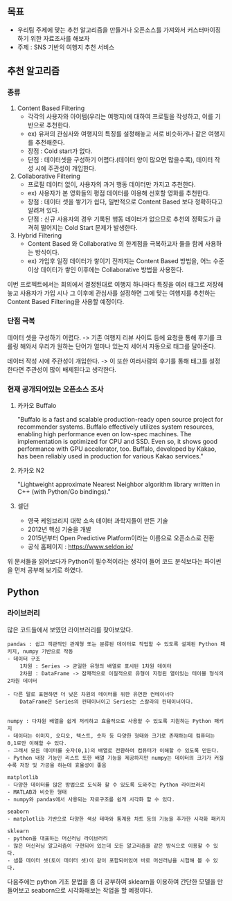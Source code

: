 ## 목표
- 우리팀 주제에 맞는 추천 알고리즘을 만들거나 오픈소스를 가져와서 커스터마이징 하기 위한 자료조사를 해보자
- 주제 : SNS 기반의 여행지 추천 서비스

## 추천 알고리즘
### 종류
1. Content Based Filtering
    - 각각의 사용자와 아이템(우리는 여행지)에 대하여 프로필을 작성하고, 이를 기반으로 추천한다.
    - ex) 유저의 관심사와 여행지의 특징를 설정해놓고 서로 비슷하거나 같은 여행지를 추천해준다.
    - 장점 : Cold start가 없다.
    - 단점 : 데이터셋을 구성하기 어렵다.(데이터 양이 많으면 많을수록), 데이터 작성 시에 주관성이 개입한다.
2. Collaborative Filtering
    - 프로필 데이터 없이, 사용자의 과거 행동 데이터만 가지고 추천한다.
    - ex) 사용자가 본 영화들의 평점 데이터를 이용해 선호할 영화를 추천한다.
    - 장점 : 데이터 셋을 쌓기가 쉽다, 일반적으로 Content Based 보다 정확하다고 알려져 있다.
    - 단점 : 신규 사용자의 경우 기록된 행동 데이터가 없으므로 추천의 정확도가 급격히 떨어지는 Cold Start 문제가 발생한다.
3. Hybrid Filtering
    - Content Based 와 Collaborative 의 한계점을 극복하고자 둘을 함께 사용하는 방식이다.
    - ex) 가입후 일정 데이터가 쌓이기 전까지는 Content Based 방법을, 어느 수준 이상 데이터가 쌓인 이후에는 Collaborative 방법을 사용한다.

이번 프로젝트에서는 회의에서 결정된대로 여행지 하나마다 특징을 여러 태그로 저장해놓고 사용자가 가입 시나 그 이후에 관심사를 설정하면 그에 맞는 여행지를 추천하는 Content Based Filtering을 사용할 예정이다.

### 단점 극복
데이터 셋을 구성하기 어렵다. -> 기존 여행지 리뷰 사이트 등에 요청을 통해 후기를 크롤링 해와서 우리가 원하는 단어가 얼마나 있는지 세어서 자동으로 태그를 달아준다.

데이터 작성 시에 주관성이 개입한다. -> 이 또한 여러사람의 후기를 통해 태그를 설정한다면 주관성이 많이 배제된다고 생각한다.

### 현재 공개되어있는 오픈소스 조사
1. 카카오 Buffalo

    "Buffalo is a fast and scalable production-ready open source project for recommender systems. Buffalo effectively utilizes system resources, enabling high performance even on low-spec machines. The implementation is optimized for CPU and SSD. Even so, it shows good performance with GPU accelerator, too. Buffalo, developed by Kakao, has been reliably used in production for various Kakao services."

2. 카카오 N2

    "Lightweight approximate Nearest Neighbor algorithm library written in C++ (with Python/Go bindings)."

3. 셀던

    - 영국 케임브리지 대학 소속 데이터 과학지들이 만든 기술
    - 2012년 핵심 기술을 개발
    - 2015년부터 Open Predictive Platform이라는 이름으로 오픈소스로 전환
    - 공식 홈페이지 : https://www.seldon.io/

위 문서들을 읽어보다가 Python이 필수적이라는 생각이 들어 코드 분석보다는 파이썬을 먼저 공부해 보기로 하였다.

## Python
### 라이브러리
많은 코드들에서 보였던 라이브러리를 찾아보았다.

    pandas : 쉽고 객관적인 관계형 또는 분류된 데이터로 작업할 수 있도록 설계된 Python 패키지, numpy 기반으로 작동
    - 데이터 구조 
        1차원 : Series -> 균일한 유형의 배열로 표시된 1차원 데이터
        2차원 : DataFrame -> 잠재적으로 이질적으로 유형이 지정된 열이있는 테이블 형식의 2차원 데이터
    
    - 다른 말로 표현하면 더 낮은 차원의 데이터를 위한 유연한 컨테이너다
        DataFrame은 Series의 컨테이너이고 Series는 스칼라의 컨테이너이다.


    numpy : 다차원 배열을 쉽게 처리하고 효율적으로 사용할 수 있도록 지원하는 Python 패키지
    - 데이터는 이미지, 오디오, 텍스트, 숫자 등 다양한 형태와 크기로 존재하는데 컴퓨터는 0,1로만 이해할 수 있다.
    - 그래서 모든 데이터를 숫자(0,1)의 배열로 전환하여 컴퓨터가 이해할 수 있도록 만든다.
    - Python 내장 기능인 리스트 또한 배열 기능을 제공하지만 numpy는 데이터의 크기가 커질수록 저장 및 가공을 하는데 효율성이 좋음

    matplotlib
    - 다양한 데이터를 많은 방법으로 도식화 할 수 있도록 도와주는 Python 라이브러리
    - MATLAB과 비슷한 형태
    - numpy와 pandas에서 사용되는 자료구조를 쉽게 시각화 할 수 있다.

    seaborn
    - matplotlib 기반으로 다양한 색상 테마와 통계용 차트 등의 기능을 추가한 시각화 패키지

    sklearn
    - python을 대표하는 머신러닝 라이브러리
    - 많은 머신러닝 알고리즘이 구현되어 있는데 모든 알고리즘을 같은 방식으로 이용할 수 있다.
    - 샘플 데이터 셋(토이 데이터 셋)이 같이 포함되어있어 바로 머신러닝을 시험해 볼 수 있다.

다음주에는 python 기초 문법을 좀 더 공부하여 sklearn을 이용하여 간단한 모델을 만들어보고 seaborn으로 시각화해보는 작업을 할 예정이다.







